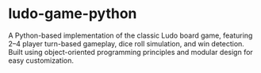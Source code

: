 # ludo-game-python
A Python-based implementation of the classic Ludo board game, featuring 2–4 player turn-based gameplay, dice roll simulation, and win detection. Built using object-oriented programming principles and modular design for easy customization.

